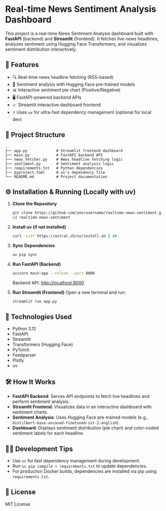# Real-time News Sentiment Analysis Dashboard

This project is a real-time News Sentiment Analysis dashboard built with **FastAPI** (backend) and **Streamlit** (frontend). It fetches live news headlines, analyzes sentiment using Hugging Face Transformers, and visualizes sentiment distribution interactively.

## 🚀 Features

- 🔍 Real-time news headline fetching (RSS-based)
- 🤖 Sentiment analysis with Hugging Face pre-trained models
- 📊 Interactive sentiment pie chart (Positive/Negative)
- 🖥️ FastAPI-powered backend APIs
- 📈 Streamlit interactive dashboard frontend
- ⚡ Uses `uv` for ultra-fast dependency management (optional for local dev)

## 📂 Project Structure

```
.
├── app.py             # Streamlit frontend dashboard
├── main.py            # FastAPI backend API
├── news_fetcher.py    # News headline fetching logic
├── sentiment.py       # Sentiment analysis logic
├── requirements.txt   # Python dependencies
├── pyproject.toml     # uv's dependency file
└── README.md          # Project documentation
```

## ⚙️ Installation & Running (Locally with uv)

1. **Clone the Repository**
    ```bash
    git clone https://github.com/yourusername/realtime-news-sentiment.git
    cd realtime-news-sentiment
    ```

2. **Install uv (if not installed)**
    ```bash
    curl -LsSf https://astral.sh/uv/install.sh | sh
    ```

3. **Sync Dependencies**
    ```bash
    uv pip sync
    ```

4. **Run FastAPI (Backend)**
    ```bash
    uvicorn main:app --reload --port 8000
    ```
    Backend API: [http://localhost:8000](http://localhost:8000)

5. **Run Streamlit (Frontend)**
    Open a new terminal and run:
    ```bash
    streamlit run app.py
    ```

## 📝 Technologies Used

- Python 3.12
- FastAPI
- Streamlit
- Transformers (Hugging Face)
- PyTorch
- Feedparser
- Plotly
- uv

## 🛠 How It Works

- **FastAPI Backend**: Serves API endpoints to fetch live headlines and perform sentiment analysis.
- **Streamlit Frontend**: Visualizes data in an interactive dashboard with sentiment charts.
- **Sentiment Analysis**: Uses Hugging Face pre-trained models (e.g., `distilbert-base-uncased-finetuned-sst-2-english`).
- **Dashboard**: Displays sentiment distribution (pie chart) and color-coded sentiment labels for each headline.

## 🧑‍💻 Development Tips

- Use `uv` for fast dependency management during development.
- Run `uv pip compile > requirements.txt` to update dependencies.
- For production Docker builds, dependencies are installed via pip using `requirements.txt`.

## 📝 License

MIT License

